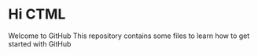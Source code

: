 # Hi CTML 
Welcome to GitHub
This repository contains some files to learn how to get started with GitHub
